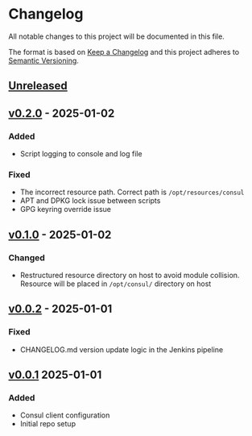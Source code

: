 # Changelog

All notable changes to this project will be documented in this file.

The format is based on [Keep a Changelog](http://keepachangelog.com/en/1.0.0/)
and this project adheres to [Semantic Versioning](http://semver.org/spec/v2.0.0.html).

## [Unreleased]

## [v0.2.0] - 2025-01-02
### Added
- Script logging to console and log file

### Fixed
- The incorrect resource path. Correct path is `/opt/resources/consul`
- APT and DPKG lock issue between scripts
- GPG keyring override issue

## [v0.1.0] - 2025-01-02
### Changed
- Restructured resource directory on host to avoid module collision. Resource will be placed in `/opt/consul/` directory on host

## [v0.0.2] - 2025-01-01
### Fixed
- CHANGELOG.md version update logic in the Jenkins pipeline

## [v0.0.1] 2025-01-01
### Added
- Consul client configuration
- Initial repo setup

[Unreleased]:  https://github.com/praveenprem/terraform-module-consul-client/compare/v0.2.0...develop
[v0.2.0]:  https://github.com/praveenprem/terraform-module-consul-client/compare/v0.1.0...v0.2.0
[v0.1.0]:  https://github.com/praveenprem/terraform-module-consul-client/compare/v0.0.2...v0.1.0
[v0.0.2]:  https://github.com/praveenprem/terraform-module-consul-client/compare/v0.0.1...v0.0.2
[v0.0.1]:  https://github.com/praveenprem/terraform-module-consul-client/compare/b9e72b26...v0.0.1
    